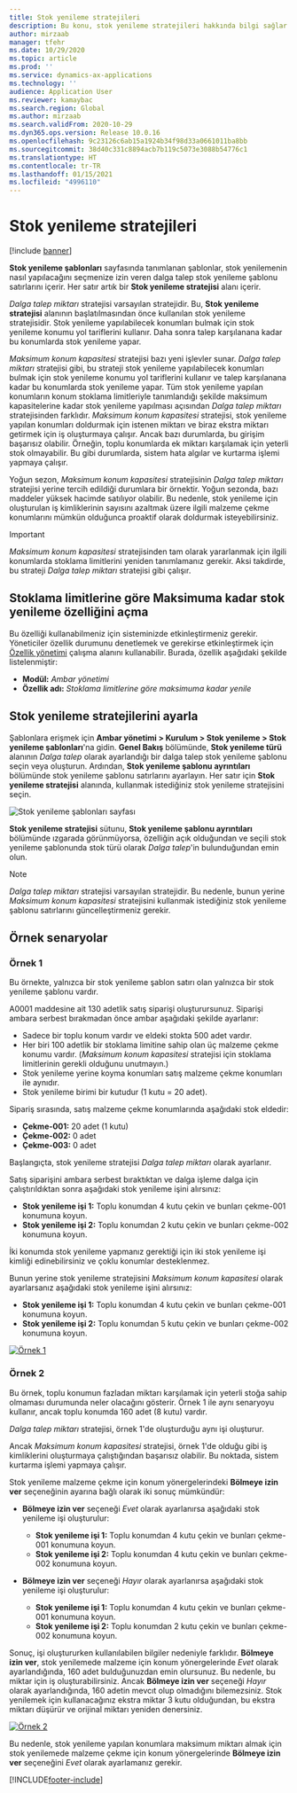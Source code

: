 ```yaml
---
title: Stok yenileme stratejileri
description: Bu konu, stok yenileme stratejileri hakkında bilgi sağlar ve stok yenilemenin nasıl yapılacağını seçmek için dalga talep stok yenileme şablon satırlarındaki Stok yenileme stratejisi alanını nasıl kullanabileceğinizi açıklar.
author: mirzaab
manager: tfehr
ms.date: 10/29/2020
ms.topic: article
ms.prod: ''
ms.service: dynamics-ax-applications
ms.technology: ''
audience: Application User
ms.reviewer: kamaybac
ms.search.region: Global
ms.author: mirzaab
ms.search.validFrom: 2020-10-29
ms.dyn365.ops.version: Release 10.0.16
ms.openlocfilehash: 9c23126c6ab15a1924b34f98d33a0661011ba8bb
ms.sourcegitcommit: 38d40c331c8894acb7b119c5073e3088b54776c1
ms.translationtype: HT
ms.contentlocale: tr-TR
ms.lasthandoff: 01/15/2021
ms.locfileid: "4996110"
---
```

# <a name="replenishment-strategies"></a>Stok yenileme stratejileri

[!include [banner](../includes/banner.md)]

**Stok yenileme şablonları** sayfasında tanımlanan şablonlar, stok yenilemenin nasıl yapılacağını seçmenize izin veren dalga talep stok yenileme şablonu satırlarını içerir. Her satır artık bir **Stok yenileme stratejisi** alanı içerir.

*Dalga talep miktarı* stratejisi varsayılan stratejidir. Bu, **Stok yenileme stratejisi** alanının başlatılmasından önce kullanılan stok yenileme stratejisidir. Stok yenileme yapılabilecek konumları bulmak için stok yenileme konumu yol tariflerini kullanır. Daha sonra talep karşılanana kadar bu konumlarda stok yenileme yapar.

*Maksimum konum kapasitesi* stratejisi bazı yeni işlevler sunar. *Dalga talep miktarı* stratejisi gibi, bu strateji stok yenileme yapılabilecek konumları bulmak için stok yenileme konumu yol tariflerini kullanır ve talep karşılanana kadar bu konumlarda stok yenileme yapar. Tüm stok yenileme yapılan konumların konum stoklama limitleriyle tanımlandığı şekilde maksimum kapasitelerine kadar stok yenileme yapılması açısından *Dalga talep miktarı* stratejisinden farklıdır. *Maksimum konum kapasitesi* stratejisi, stok yenileme yapılan konumları doldurmak için istenen miktarı ve biraz ekstra miktarı getirmek için iş oluşturmaya çalışır. Ancak bazı durumlarda, bu girişim başarısız olabilir. Örneğin, toplu konumlarda ek miktarı karşılamak için yeterli stok olmayabilir. Bu gibi durumlarda, sistem hata algılar ve kurtarma işlemi yapmaya çalışır.

Yoğun sezon, *Maksimum konum kapasitesi* stratejisinin *Dalga talep miktarı* stratejisi yerine tercih edildiği durumlara bir örnektir. Yoğun sezonda, bazı maddeler yüksek hacimde satılıyor olabilir. Bu nedenle, stok yenileme için oluşturulan iş kimliklerinin sayısını azaltmak üzere ilgili malzeme çekme konumlarını mümkün olduğunca proaktif olarak doldurmak isteyebilirsiniz.

> [!IMPORTANT]
> *Maksimum konum kapasitesi* stratejisinden tam olarak yararlanmak için ilgili konumlarda stoklama limitlerini yeniden tanımlamanız gerekir. Aksi takdirde, bu strateji *Dalga talep miktarı* stratejisi gibi çalışır.

## <a name="turn-on-the-replenish-to-max-based-on-stocking-limits-feature"></a>Stoklama limitlerine göre Maksimuma kadar stok yenileme özelliğini açma

Bu özelliği kullanabilmeniz için sisteminizde etkinleştirmeniz gerekir. Yöneticiler özellik durumunu denetlemek ve gerekirse etkinleştirmek için [Özellik yönetimi](../../fin-ops-core/fin-ops/get-started/feature-management/feature-management-overview.md) çalışma alanını kullanabilir. Burada, özellik aşağıdaki şekilde listelenmiştir:

- **Modül:** *Ambar yönetimi*
- **Özellik adı:** *Stoklama limitlerine göre maksimuma kadar yenile*

## <a name="set-up-replenishment-strategies"></a>Stok yenileme stratejilerini ayarla

Şablonlara erişmek için **Ambar yönetimi \> Kurulum \> Stok yenileme \> Stok yenileme şablonları**'na gidin. **Genel Bakış** bölümünde, **Stok yenileme türü** alanının *Dalga talep* olarak ayarlandığı bir dalga talep stok yenileme şablonu seçin veya oluşturun. Ardından, **Stok yenileme şablonu ayrıntıları** bölümünde stok yenileme şablonu satırlarını ayarlayın. Her satır için **Stok yenileme stratejisi** alanında, kullanmak istediğiniz stok yenileme stratejisini seçin.

![Stok yenileme şablonları sayfası](media/ReplenTempWaveDmdMaxLocCap.png "Stok yenileme şablonları sayfası")

**Stok yenileme stratejisi** sütunu, **Stok yenileme şablonu ayrıntıları** bölümünde ızgarada görünmüyorsa, özelliğin açık olduğundan ve seçili stok yenileme şablonunda stok türü olarak *Dalga talep*'in bulunduğundan emin olun.

> [!NOTE]
> *Dalga talep miktarı* stratejisi varsayılan stratejidir. Bu nedenle, bunun yerine *Maksimum konum kapasitesi* stratejisini kullanmak istediğiniz stok yenileme şablonu satırlarını güncelleştirmeniz gerekir.

## <a name="example-scenarios"></a>Örnek senaryolar

### <a name="example-1"></a>Örnek 1

Bu örnekte, yalnızca bir stok yenileme şablon satırı olan yalnızca bir stok yenileme şablonu vardır.

A0001 maddesine ait 130 adetlik satış siparişi oluşturursunuz. Siparişi ambara serbest bırakmadan önce ambar aşağıdaki şekilde ayarlanır:

- Sadece bir toplu konum vardır ve eldeki stokta 500 adet vardır.
- Her biri 100 adetlik bir stoklama limitine sahip olan üç malzeme çekme konumu vardır. (*Maksimum konum kapasitesi* stratejisi için stoklama limitlerinin gerekli olduğunu unutmayın.)
- Stok yenileme yerine koyma konumları satış malzeme çekme konumları ile aynıdır.
- Stok yenileme birimi bir kutudur (1 kutu = 20 adet).

Sipariş sırasında, satış malzeme çekme konumlarında aşağıdaki stok eldedir:

- **Çekme-001:** 20 adet (1 kutu)
- **Çekme-002:** 0 adet
- **Çekme-003:** 0 adet

Başlangıçta, stok yenileme stratejisi *Dalga talep miktarı* olarak ayarlanır.

Satış siparişini ambara serbest bıraktıktan ve dalga işleme dalga için çalıştırıldıktan sonra aşağıdaki stok yenileme işini alırsınız:

- **Stok yenileme işi 1:** Toplu konumdan 4 kutu çekin ve bunları çekme-001 konumuna koyun.
- **Stok yenileme işi 2:** Toplu konumdan 2 kutu çekin ve bunları çekme-002 konumuna koyun.

İki konumda stok yenileme yapmanız gerektiği için iki stok yenileme işi kimliği edinebilirsiniz ve çoklu konumlar desteklenmez.

Bunun yerine stok yenileme stratejisini *Maksimum konum kapasitesi* olarak ayarlarsanız aşağıdaki stok yenileme işini alırsınız:

- **Stok yenileme işi 1:** Toplu konumdan 4 kutu çekin ve bunları çekme-001 konumuna koyun.
- **Stok yenileme işi 2:** Toplu konumdan 5 kutu çekin ve bunları çekme-002 konumuna koyun.

[![Örnek 1](media/ReplenTemp_example_1.png "Örnek 1")](media/ReplenTemp_example_1_large.png)

### <a name="example-2"></a>Örnek 2

Bu örnek, toplu konumun fazladan miktarı karşılamak için yeterli stoğa sahip olmaması durumunda neler olacağını gösterir. Örnek 1 ile aynı senaryoyu kullanır, ancak toplu konumda 160 adet (8 kutu) vardır.

*Dalga talep miktarı* stratejisi, örnek 1'de oluşturduğu aynı işi oluşturur.

Ancak *Maksimum konum kapasitesi* stratejisi, örnek 1'de olduğu gibi iş kimliklerini oluşturmaya çalıştığından başarısız olabilir. Bu noktada, sistem kurtarma işlemi yapmaya çalışır.

Stok yenileme malzeme çekme için konum yönergelerindeki **Bölmeye izin ver** seçeneğinin ayarına bağlı olarak iki sonuç mümkündür:

- **Bölmeye izin ver** seçeneği *Evet* olarak ayarlanırsa aşağıdaki stok yenileme işi oluşturulur:

    - **Stok yenileme işi 1:** Toplu konumdan 4 kutu çekin ve bunları çekme-001 konumuna koyun.
    - **Stok yenileme işi 2:** Toplu konumdan 4 kutu çekin ve bunları çekme-002 konumuna koyun.

- **Bölmeye izin ver** seçeneği *Hayır* olarak ayarlanırsa aşağıdaki stok yenileme işi oluşturulur:

    - **Stok yenileme işi 1:** Toplu konumdan 4 kutu çekin ve bunları çekme-001 konumuna koyun.
    - **Stok yenileme işi 2:** Toplu konumdan 2 kutu çekin ve bunları çekme-002 konumuna koyun.

Sonuç, işi oluştururken kullanılabilen bilgiler nedeniyle farklıdır. **Bölmeye izin ver**, stok yenilemede malzeme için konum yönergelerinde *Evet* olarak ayarlandığında, 160 adet bulduğunuzdan emin olursunuz. Bu nedenle, bu miktar için iş oluşturabilirsiniz. Ancak **Bölmeye izin ver** seçeneği *Hayır* olarak ayarlandığında, 160 adetin mevcıt olup olmadığını bilemezsiniz. Stok yenilemek için kullanacağınız ekstra miktar 3 kutu olduğundan, bu ekstra miktarı düşürür ve orijinal miktarı yeniden denersiniz.

[![Örnek 2](media/ReplenTemp_example_2.png "Örnek 2")](media/ReplenTemp_example_2_large.png)

Bu nedenle, stok yenileme yapılan konumlara maksimum miktarı almak için stok yenilemede malzeme çekme için konum yönergelerinde **Bölmeye izin ver** seçeneğini *Evet* olarak ayarlamanız gerekir.


[!INCLUDE[footer-include](../../includes/footer-banner.md)]